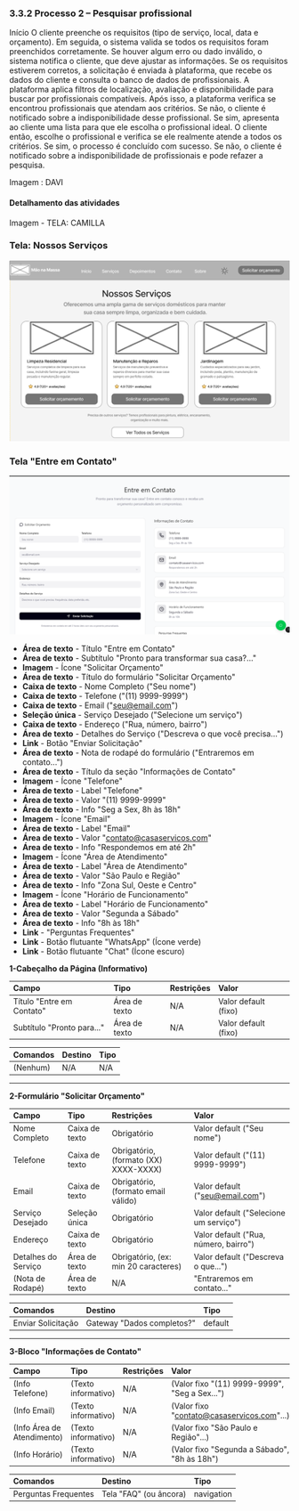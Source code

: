 ### 3.3.2 Processo 2 – Pesquisar profissional

Início
O cliente preenche os requisitos (tipo de serviço, local, data e orçamento). Em seguida, o sistema valida se todos os requisitos foram preenchidos corretamente. Se houver algum erro ou dado inválido, o sistema notifica o cliente, que deve ajustar as informações.
Se os requisitos estiverem corretos, a solicitação é enviada à plataforma, que recebe os dados do cliente e consulta o banco de dados de profissionais. A plataforma aplica filtros de localização, avaliação e disponibilidade para buscar por profissionais compatíveis.
Após isso, a plataforma verifica se encontrou profissionais que atendam aos critérios.
Se não, o cliente é notificado sobre a indisponibilidade desse profissional.
Se sim, apresenta ao cliente uma lista para que ele escolha o profissional ideal.
O cliente então, escolhe o profissional e verifica se ele realmente atende a todos os critérios.
Se sim, o processo é concluído com sucesso. Se não, o cliente é notificado sobre a indisponibilidade de profissionais e pode refazer a pesquisa.

Imagem : DAVI


#### Detalhamento das atividades

Imagem - TELA: CAMILLA

### Tela: Nossos Serviços

![1.png](nossosservicos.png)

### Tela "Entre em Contato"

![1.png](entreemcontato.png)

* **Área de texto** - Título "Entre em Contato"
* **Área de texto** - Subtítulo "Pronto para transformar sua casa?..."
* **Imagem** - Ícone "Solicitar Orçamento"
* **Área de texto** - Título do formulário "Solicitar Orçamento"
* **Caixa de texto** - Nome Completo ("Seu nome")
* **Caixa de texto** - Telefone ("(11) 9999-9999")
* **Caixa de texto** - Email ("seu@email.com")
* **Seleção única** - Serviço Desejado ("Selecione um serviço")
* **Caixa de texto** - Endereço ("Rua, número, bairro")
* **Área de texto** - Detalhes do Serviço ("Descreva o que você precisa...")
* **Link** - Botão "Enviar Solicitação"
* **Área de texto** - Nota de rodapé do formulário ("Entraremos em contato...")
* **Área de texto** - Título da seção "Informações de Contato"
* **Imagem** - Ícone "Telefone"
* **Área de texto** - Label "Telefone"
* **Área de texto** - Valor "(11) 9999-9999"
* **Área de texto** - Info "Seg a Sex, 8h às 18h"
* **Imagem** - Ícone "Email"
* **Área de texto** - Label "Email"
* **Área de texto** - Valor "contato@casaservicos.com"
* **Área de texto** - Info "Respondemos em até 2h"
* **Imagem** - Ícone "Área de Atendimento"
* **Área de texto** - Label "Área de Atendimento"
* **Área de texto** - Valor "São Paulo e Região"
* **Área de texto** - Info "Zona Sul, Oeste e Centro"
* **Imagem** - Ícone "Horário de Funcionamento"
* **Área de texto** - Label "Horário de Funcionamento"
* **Área de texto** - Valor "Segunda a Sábado"
* **Área de texto** - Info "8h às 18h"
* **Link** - "Perguntas Frequentes"
* **Link** - Botão flutuante "WhatsApp" (Ícone verde)
* **Link** - Botão flutuante "Chat" (Ícone escuro)



**1-Cabeçalho da Página (Informativo)**

| **Campo** | **Tipo** | **Restrições** | **Valor** |
| :--- | :--- | :--- | :--- |
| Título "Entre em Contato" | Área de texto | N/A | Valor default (fixo) |
| Subtítulo "Pronto para..." | Área de texto | N/A | Valor default (fixo) |

| **Comandos** | **Destino** | **Tipo** |
| :--- | :--- | :--- |
| (Nenhum) | N/A | N/A |

---

**2-Formulário "Solicitar Orçamento"**

| **Campo** | **Tipo** | **Restrições** | **Valor** |
| :--- | :--- | :--- | :--- |
| Nome Completo | Caixa de texto | Obrigatório | Valor default ("Seu nome") |
| Telefone | Caixa de texto | Obrigatório, (formato (XX) XXXX-XXXX) | Valor default ("(11) 9999-9999") |
| Email | Caixa de texto | Obrigatório, (formato email válido) | Valor default ("seu@email.com") |
| Serviço Desejado | Seleção única | Obrigatório | Valor default ("Selecione um serviço") |
| Endereço | Caixa de texto | Obrigatório | Valor default ("Rua, número, bairro") |
| Detalhes do Serviço | Área de texto | Obrigatório, (ex: min 20 caracteres) | Valor default ("Descreva o que...") |
| (Nota de Rodapé) | Área de texto | N/A | "Entraremos em contato..." |

| **Comandos** | **Destino** | **Tipo** |
| :--- | :--- | :--- |
| Enviar Solicitação | Gateway "Dados completos?" | default |

---

**3-Bloco "Informações de Contato"**

| **Campo** | **Tipo** | **Restrições** | **Valor** |
| :--- | :--- | :--- | :--- |
| (Info Telefone) | (Texto informativo) | N/A | (Valor fixo "(11) 9999-9999", "Seg a Sex...") |
| (Info Email) | (Texto informativo) | N/A | (Valor fixo "contato@casaservicos.com"...) |
| (Info Área de Atendimento) | (Texto informativo) | N/A | (Valor fixo "São Paulo e Região"...) |
| (Info Horário) | (Texto informativo) | N/A | (Valor fixo "Segunda a Sábado", "8h às 18h") |

| **Comandos** | **Destino** | **Tipo** |
| :--- | :--- | :--- |
| Perguntas Frequentes | Tela "FAQ" (ou âncora) | navigation |



